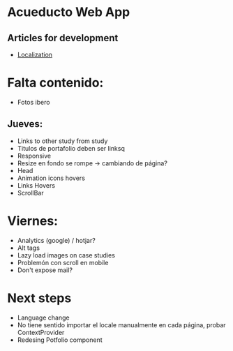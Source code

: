 # Acueducto Web App

## Articles for development
- [Localization](https://medium.com/@isaachinman/creating-localised-nextjs-apps-with-next-i18next-f01d5e610307)

# Falta contenido:
- Fotos ibero

## Jueves: 
- Links to other study from study
- Titulos de portafolio deben ser linksq
- Responsive
- Resize en fondo se rompe -> cambiando de página?
- Head
- Animation icons hovers
- Links Hovers
- ScrollBar

# Viernes:
- Analytics (google) / hotjar? 
- Alt tags
- Lazy load images on case studies
- Problemón con scroll en mobile 
- Don't expose mail?

# Next steps
- Language change
- No tiene sentido importar el locale manualmente en cada página, probar ContextProvider
- Redesing Potfolio component
